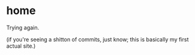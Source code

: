 # home
Trying again.

(if you're seeing a shitton of commits, just know; this is basically my first actual site.)
